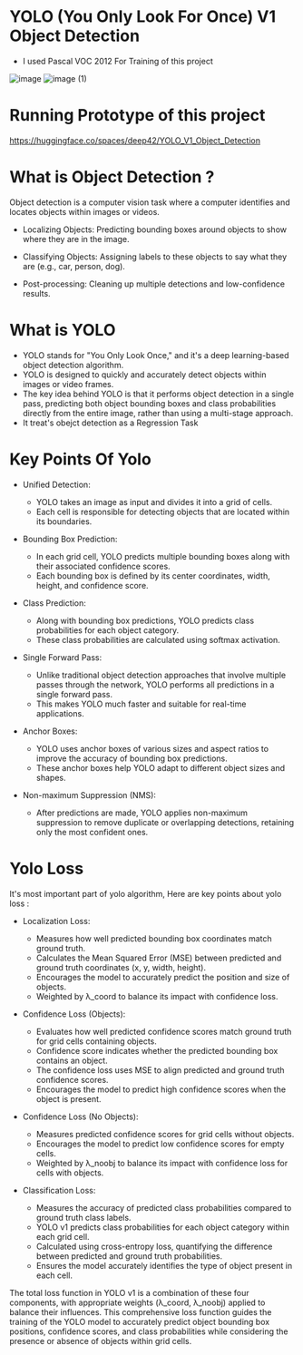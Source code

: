 # YOLO (You Only Look For Once) V1 Object Detection
- I used Pascal VOC 2012 For Training of this project
  
![image](https://github.com/deep-gtm/YOLO_V1_Object_Detection/assets/70434931/60958917-945d-4718-bf32-092c8d20de49)
![image (1)](https://github.com/deep-gtm/YOLO_V1_Object_Detection/assets/70434931/446963fa-535b-4877-bde7-ebcee1b6a62d)

# Running Prototype of this project 
https://huggingface.co/spaces/deep42/YOLO_V1_Object_Detection

# What is Object Detection ?
Object detection is a computer vision task where a computer identifies and locates objects within images or videos.
- Localizing Objects: Predicting bounding boxes around objects to show where they are in the image.

- Classifying Objects: Assigning labels to these objects to say what they are (e.g., car, person, dog).

- Post-processing: Cleaning up multiple detections and low-confidence results.
  
# What is YOLO
- YOLO stands for "You Only Look Once," and it's a deep learning-based object detection algorithm.
- YOLO is designed to quickly and accurately detect objects within images or video frames.
- The key idea behind YOLO is that it performs object detection in a single pass, predicting both object bounding boxes and class probabilities directly from the entire image, rather than using a multi-stage approach.
- It treat's obejct detection as a Regression Task

# Key Points Of Yolo
- Unified Detection:
  
  - YOLO takes an image as input and divides it into a grid of cells.
  - Each cell is responsible for detecting objects that are located within its boundaries.
- Bounding Box Prediction:
  - In each grid cell, YOLO predicts multiple bounding boxes along with their associated confidence scores.
  - Each bounding box is defined by its center coordinates, width, height, and confidence score.
- Class Prediction:
  - Along with bounding box predictions, YOLO predicts class probabilities for each object category.
  - These class probabilities are calculated using softmax activation.

- Single Forward Pass:
  - Unlike traditional object detection approaches that involve multiple passes through the network, YOLO performs all predictions in a single forward pass.
  - This makes YOLO much faster and suitable for real-time applications.
 
- Anchor Boxes:
  - YOLO uses anchor boxes of various sizes and aspect ratios to improve the accuracy of bounding box predictions.
  - These anchor boxes help YOLO adapt to different object sizes and shapes.
 
- Non-maximum Suppression (NMS):
  - After predictions are made, YOLO applies non-maximum suppression to remove duplicate or overlapping detections, retaining only the most confident ones.

 # Yolo Loss
 It's most important part of yolo algorithm, Here are key points about yolo loss :

- Localization Loss:
  - Measures how well predicted bounding box coordinates match ground truth.
  - Calculates the Mean Squared Error (MSE) between predicted and ground truth coordinates (x, y, width, height).
  - Encourages the model to accurately predict the position and size of objects.
  - Weighted by λ_coord to balance its impact with confidence loss.
  
- Confidence Loss (Objects):
  - Evaluates how well predicted confidence scores match ground truth for grid cells containing objects.
  - Confidence score indicates whether the predicted bounding box contains an object.
  - The confidence loss uses MSE to align predicted and ground truth confidence scores.
  - Encourages the model to predict high confidence scores when the object is present.

- Confidence Loss (No Objects):
  - Measures predicted confidence scores for grid cells without objects.
  - Encourages the model to predict low confidence scores for empty cells.
  - Weighted by λ_noobj to balance its impact with confidence loss for cells with objects.
 
- Classification Loss:

  - Measures the accuracy of predicted class probabilities compared to ground truth class labels.
  - YOLO v1 predicts class probabilities for each object category within each grid cell.
  - Calculated using cross-entropy loss, quantifying the difference between predicted and ground truth probabilities.
  - Ensures the model accurately identifies the type of object present in each cell.
 

The total loss function in YOLO v1 is a combination of these four components, with appropriate weights (λ_coord, λ_noobj) applied to balance their influences. This comprehensive loss function guides the training of the YOLO model to accurately predict object bounding box positions, confidence scores, and class probabilities while considering the presence or absence of objects within grid cells.

